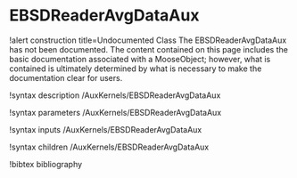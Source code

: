 <!-- MOOSE Documentation Stub: Remove this when content is added. -->

# EBSDReaderAvgDataAux

!alert construction title=Undocumented Class
The EBSDReaderAvgDataAux has not been documented. The content contained on this page
includes the basic documentation associated with a MooseObject; however, what is contained is
ultimately determined by what is necessary to make the documentation clear for users.

!syntax description /AuxKernels/EBSDReaderAvgDataAux

!syntax parameters /AuxKernels/EBSDReaderAvgDataAux

!syntax inputs /AuxKernels/EBSDReaderAvgDataAux

!syntax children /AuxKernels/EBSDReaderAvgDataAux

!bibtex bibliography
